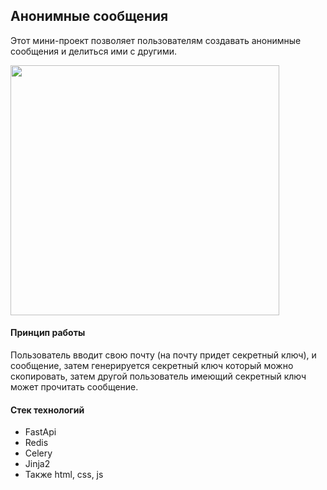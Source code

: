 ## Анонимные сообщения

Этот мини-проект позволяет пользователям создавать анонимные сообщения и делиться ими с другими. 


<img src="https://github.com/xaslx/Amessage/assets/32821819/c8542e1b-8827-4f99-9dc4-77acf7bfac3d" width="430" height="400">

#### Принцип работы
Пользователь вводит свою почту (на почту придет секретный ключ), и сообщение, затем генерируется секретный ключ который можно скопировать, 
затем другой пользователь имеющий секретный ключ может прочитать сообщение.


#### Стек технологий
- FastApi
- Redis
- Celery
- Jinja2
- Также html, css, js
